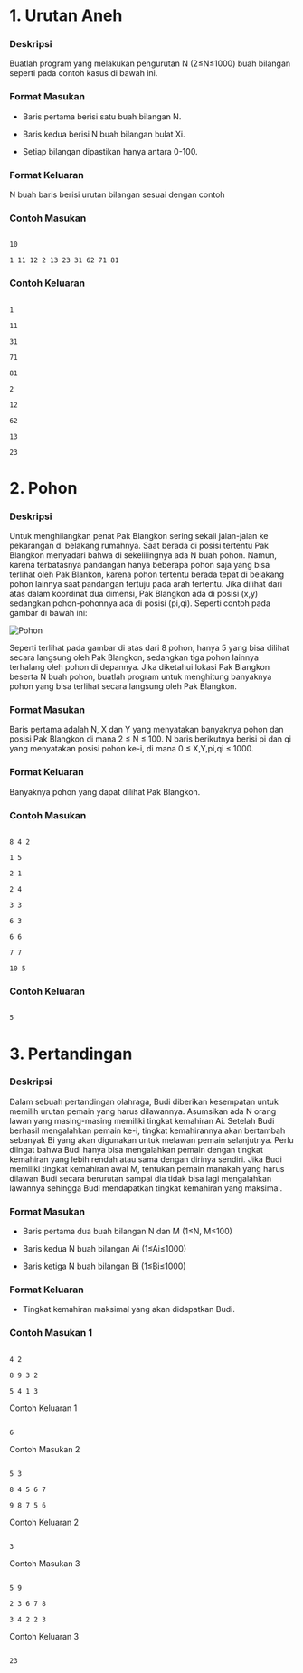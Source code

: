 # 1. Urutan Aneh

### Deskripsi

Buatlah program yang melakukan pengurutan N (2≤N≤1000) buah bilangan seperti pada contoh kasus di bawah ini.

### Format Masukan

+ Baris pertama berisi satu buah bilangan N. 

+ Baris kedua berisi N buah bilangan bulat Xi. 

+ Setiap bilangan dipastikan hanya antara 0-100.

### Format Keluaran

N buah baris berisi urutan bilangan sesuai dengan contoh

### Contoh Masukan

```

10

1 11 12 2 13 23 31 62 71 81

```

### Contoh Keluaran

```

1

11

31

71

81

2

12

62

13

23

```

# 2. Pohon

### Deskripsi

Untuk menghilangkan penat Pak Blangkon sering sekali jalan-jalan ke pekarangan di belakang rumahnya. Saat berada di posisi tertentu Pak Blangkon menyadari bahwa di sekelilingnya ada N buah pohon. Namun, karena terbatasnya pandangan hanya beberapa pohon saja yang bisa terlihat oleh Pak Blankon, karena pohon tertentu berada tepat di belakang pohon lainnya saat pandangan tertuju pada arah tertentu. Jika dilihat dari atas dalam koordinat dua dimensi, Pak Blangkon ada di posisi (x,y) sedangkan pohon-pohonnya ada di posisi (pi,qi). Seperti contoh pada gambar di bawah ini:

![Pohon](https://image.ibb.co/d297Uz/pohon.png)

Seperti terlihat pada gambar di atas dari 8 pohon, hanya 5 yang bisa dilihat secara langsung oleh Pak Blangkon, sedangkan tiga pohon lainnya terhalang oleh pohon di depannya. Jika diketahui lokasi Pak Blangkon beserta N buah pohon, buatlah program untuk menghitung banyaknya pohon yang bisa terlihat secara langsung oleh Pak Blangkon.

### Format Masukan

Baris pertama adalah N, X dan Y yang menyatakan banyaknya pohon dan posisi Pak Blangkon di mana 2 ≤ N ≤ 100. N baris berikutnya berisi pi dan qi yang menyatakan posisi pohon ke-i, di mana 0 ≤ X,Y,pi,qi ≤ 1000.

### Format Keluaran

Banyaknya pohon yang dapat dilihat Pak Blangkon.

### Contoh Masukan

```

8 4 2

1 5

2 1

2 4

3 3

6 3

6 6

7 7

10 5

```

### Contoh Keluaran

```

5

```

# 3. Pertandingan

### Deskripsi

Dalam sebuah pertandingan olahraga, Budi diberikan kesempatan untuk memilih urutan pemain yang harus dilawannya. Asumsikan ada N orang lawan yang masing-masing memiliki tingkat kemahiran Ai. Setelah Budi berhasil mengalahkan pemain ke-i, tingkat kemahirannya akan bertambah sebanyak Bi yang akan digunakan untuk melawan pemain selanjutnya. Perlu diingat bahwa Budi hanya bisa mengalahkan pemain dengan tingkat kemahiran yang lebih rendah atau sama dengan dirinya sendiri. Jika Budi memiliki tingkat kemahiran awal M, tentukan pemain manakah yang harus dilawan Budi secara berurutan sampai dia tidak bisa lagi mengalahkan lawannya sehingga Budi mendapatkan tingkat kemahiran yang maksimal.

### Format Masukan

+ Baris pertama dua buah bilangan N dan M (1≤N, M≤100)

+ Baris kedua N buah bilangan Ai (1≤Ai≤1000)

+ Baris ketiga N buah bilangan Bi (1≤Bi≤1000)

### Format Keluaran

+ Tingkat kemahiran maksimal yang akan didapatkan Budi.

### Contoh Masukan 1

```

4 2

8 9 3 2

5 4 1 3

```

Contoh Keluaran 1

```

6

```

Contoh Masukan 2

```

5 3

8 4 5 6 7

9 8 7 5 6

```

Contoh Keluaran 2

```

3

```

Contoh Masukan 3

```

5 9

2 3 6 7 8

3 4 2 2 3

```

Contoh Keluaran 3

```

23

```